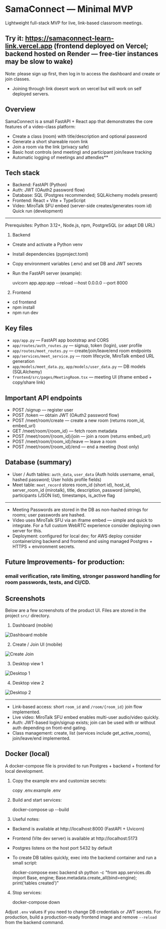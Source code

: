 # SamaConnect — Minimal MVP

Lightweight full-stack MVP for live, link-based classroom meetings.

Try it: https://samaconnect-learn-link.vercel.app  (frontend deployed on Vercel; backend hosted on Render — free-tier instances may be slow to wake)
--------
Note: please sign up first, then log in to access the dashboard and create or join classes. 

- Joining through link doesnt work on vercel but will work on self deployed servers.

Overview
--------
SamaConnect is a small FastAPI + React app that demonstrates the core features of a video-class platform:
- Create a class (room) with title/description and optional password
- Generate a short shareable room link
- Join a room via the link (privacy safe)
- Basic host controls (end meeting) and participant join/leave tracking
- Automatic logging of meetings and attendies**

Tech stack
----------
- Backend: FastAPI (Python)
- Auth: JWT (OAuth2 password flow)
- Database: SQL (Postgres recommended; SQLAlchemy models present)
- Frontend: React + Vite + TypeScript
- Video: MiroTalk SFU embed (server-side creates/generates room id) 
Quick run (development)
-------------------------
Prerequisites: Python 3.12+, Node.js, npm, PostgreSQL (or adapt DB URL)

1. Backend

 - Create and activate a Python venv
 - Install dependencies (pyproject.toml)
 - Copy environment variables (.env) and set DB and JWT secrets
 - Run the FastAPI server (example):

	uvicorn app.app:app --reload --host 0.0.0.0 --port 8000

2. Frontend

 - cd frontend
 - npm install
 - npm run dev

Key files
---------
- `app/app.py` — FastAPI app bootstrap and CORS
- `app/routes/auth_routes.py` — signup, token (login), user profile
- `app/routes/meet_routes.py` — create/join/leave/end room endpoints
- `app/services/meet_service.py` — room lifecycle, MiroTalk embed URL generation
- `app/models/meet_data.py`, `app/models/user_data.py` — DB models (SQLAlchemy)
- `frontend/src/pages/MeetingRoom.tsx` — meeting UI (iframe embed + copy/share link)

Important API endpoints
-----------------------
- POST /signup — register user
- POST /token — obtain JWT (OAuth2 password flow)
- POST /meet/room/create — create a new room (returns room_id, embed_url)
- GET /meet/room/{room_id} — fetch room metadata
- POST /meet/room/{room_id}/join — join a room (returns embed_url)
- POST /meet/room/{room_id}/leave — leave a room
- POST /meet/room/{room_id}/end — end a meeting (host only)


Database (summary)
------------------
- User / Auth tables: `auth_data`, `user_data` (Auth holds username, email, hashed password; User holds profile fields)
- Meet table: `meet_record` stores room_id (short id), host_id, server_room_id (mirotalk), title, description, password (simple), participants (JSON list), timestamps, is_active flag

---------------------------------
- Meeting Passwords are stored in the DB as non-hashed strings for rooms; user passwords are hashed.
- Video uses MiroTalk SFU via an iframe embed — simple and quick to integrate. For a full custom WebRTC experience consider deploying own server for this.
- Deployment: configured for local dev; for AWS deploy consider containerizing backend and frontend and using managed Postgres + HTTPS + environment secrets.
## Future Improvements- for production: 
### email verification, rate limiting, stronger password handling for room passwords, tests, and CI/CD.

Screenshots
-----------
Below are a few screenshots of the product UI. Files are stored in the project `src/` directory.

1. Dashboard (mobile)

![Dashboard mobile](src/1.jpg)

2. Create / Join UI (mobile)

![Create Join](src/2.jpg)

3. Desktop view 1

![Desktop 1](src/pc.png)

4. Desktop view 2

![Desktop 2](src/pc2.jpg)


-----------------------------------------
- Link-based access: short `room_id` and `/room/{room_id}` join flow implemented.
- Live video: MiroTalk SFU embed enables multi-user audio/video quickly.
- Auth: JWT-based login/signup exists; join can be used with or without auth depending on front-end gating.
- Class management: create, list (services include get_active_rooms), join/leave/end implemented.

Docker (local)
--------------
A docker-compose file is provided to run Postgres + backend + frontend for local development.

1. Copy the example env and customize secrets:

	copy .env.example .env

2. Build and start services:

	docker-compose up --build

3. Useful notes:
- Backend is available at http://localhost:8000 (FastAPI + Uvicorn)
- Frontend (Vite dev server) is available at http://localhost:5173
- Postgres listens on the host port 5432 by default
- To create DB tables quickly, exec into the backend container and run a small script:

	docker-compose exec backend sh
	python -c "from app.services.db import Base, engine; Base.metadata.create_all(bind=engine); print('tables created')"

4. Stop services:

	docker-compose down

Adjust `.env` values if you need to change DB credentials or JWT secrets. For production, build a production-ready frontend image and remove `--reload` from the backend command.

